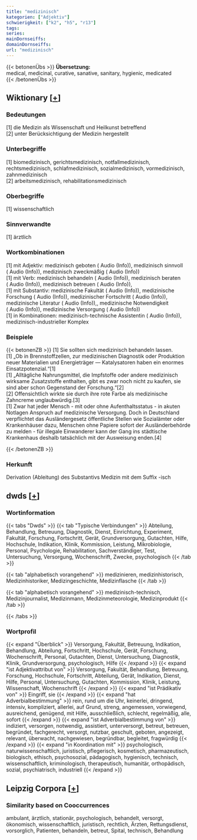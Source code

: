 ```yaml
---
title: "medizinisch"
kategorien: ["Adjektiv"]
schwierigkeit: ["k2", "h5", "r13"]
tags:
series:
mainDornseiffs:
domainDornseiffs:
url: "medizinisch"
---
```


{{< betonenÜbs >}}
**Übersetzung:**  
medical, medicinal, curative, sanative, sanitary, hygienic, medicated  
{{< /betonenÜbs >}}

## Wiktionary [[+](https://de.wiktionary.org/wiki/medizinisch)]

### Bedeutungen
[1] die Medizin als Wissenschaft und Heilkunst betreffend  
[2] unter Berücksichtigung der Medizin hergestellt  

### Unterbegriffe
[1] biomedizinisch, gerichtsmedizinisch, notfallmedizinisch, rechtsmedizinisch, schlafmedizinisch, sozialmedizinisch, vormedizinisch, zahnmedizinisch  
[2] arbeitsmedizinisch, rehabilitationsmedizinisch  

### Oberbegriffe
[1] wissenschaftlich  

### Sinnverwandte
[1] ärztlich  

### Wortkombinationen
[1] mit Adjektiv: medizinisch geboten ( Audio (Info)), medizinisch sinnvoll ( Audio (Info)), medizinisch zweckmäßig ( Audio (Info))  
[1] mit Verb: medizinisch behandeln ( Audio (Info)), medizinisch beraten ( Audio (Info)), medizinisch betreuen ( Audio (Info)),  
[1] mit Substantiv: medizinische Fakultät ( Audio (Info)), medizinische Forschung ( Audio (Info)), medizinischer Fortschritt ( Audio (Info)), medizinische Literatur ( Audio (Info)),, medizinische Notwendigkeit ( Audio (Info)), medizinische Versorgung ( Audio (Info))  
[1] in Kombinationen: medizinisch-technische Assistentin ( Audio (Info)), medizinisch-industrieller Komplex  

### Beispiele
{{< betonenZB >}}
[1] Sie sollten sich medizinisch behandeln lassen.  
[1] „Ob in Brennstoffzellen, zur medizinischen Diagnostik oder Produktion neuer Materialien und Energieträger — Katalysatoren haben ein enormes Einsatzpotenzial.“[1]  
[1] „Alltägliche Nahrungsmittel, die Impfstoffe oder andere medizinisch wirksame Zusatzstoffe enthalten, gibt es zwar noch nicht zu kaufen, sie sind aber schon Gegenstand der Forschung.“[2]  
[2] Offensichtlich wirkte sie durch ihre rote Farbe als medizinische Zahncreme unglaubwürdig.[3]  
[1] Zwar hat jeder Mensch - mit oder ohne Aufenthaltsstatus - in akuten Notlagen Anspruch auf medizinische Versorgung. Doch in Deutschland verpflichtet das Ausländergesetz öffentliche Stellen wie Sozialämter oder Krankenhäuser dazu, Menschen ohne Papiere sofort der Ausländerbehörde zu melden - für illegale Einwanderer kann der Gang ins städtische Krankenhaus deshalb tatsächlich mit der Ausweisung enden.[4]  

{{< /betonenZB >}}
### Herkunft
Derivation (Ableitung) des Substantivs Medizin mit dem Suffix -isch  



## dwds [[+](https://www.dwds.de/wb/medizinisch)]

### Wortinformation
{{< tabs "Dwds" >}}
{{< tab "Typische Verbindungen" >}}
Abteilung, Behandlung, Betreuung, Diagnostik, Dienst, Einrichtung, Experiment, Fakultät, Forschung, Fortschritt, Gerät, Grundversorgung, Gutachten, Hilfe, Hochschule, Indikation, Klinik, Kommission, Leistung, Mikrobiologie, Personal, Psychologie, Rehabilitation, Sachverständiger, Test, Untersuchung, Versorgung, Wochenschrift, Zwecke, psychologisch
{{< /tab >}}

{{< tab "alphabetisch vorangehend" >}}
medizinieren, medizinhistorisch, Medizinhistoriker, Medizingeschichte, Medizinflasche
{{< /tab >}}

{{< tab "alphabetisch vorangehend" >}}
medizinisch-technisch, Medizinjournalist, Medizinmann, Medizinmeteorologie, Medizinprodukt
{{< /tab >}}

{{< /tabs >}}

### Wortprofil
{{< expand "Überblick" >}} Versorgung, Fakultät, Betreuung, Indikation, Behandlung, Abteilung, Fortschritt, Hochschule, Gerät, Forschung, Wochenschrift, Personal, Gutachten, Dienst, Untersuchung, Diagnostik, Klinik, Grundversorgung, psychologisch, Hilfe {{< /expand >}}
{{< expand "ist Adjektivattribut von" >}} Versorgung, Fakultät, Behandlung, Betreuung, Forschung, Hochschule, Fortschritt, Abteilung, Gerät, Indikation, Dienst, Hilfe, Personal, Untersuchung, Gutachten, Kommission, Klinik, Leistung, Wissenschaft, Wochenschrift {{< /expand >}}
{{< expand "ist Prädikativ von" >}} Eingriff, sie {{< /expand >}}
{{< expand "hat Adverbialbestimmung" >}} rein, rund um die Uhr, keinerlei, dringend, intensiv, kompliziert, allerlei, auf Grund, streng, angemessen, vorwiegend, ausreichend, genügend, mit Hilfe, ausschließlich, schlecht, regelmäßig, alle, sofort {{< /expand >}}
{{< expand "ist Adverbialbestimmung von" >}} indiziert, versorgen, notwendig, assistiert, unterversorgt, betreut, betreuen, begründet, fachgerecht, versorgt, nutzbar, geschult, geboten, angezeigt, relevant, überwacht, nachgewiesen, begründbar, begleitet, fragwürdig {{< /expand >}}
{{< expand "in Koordination mit" >}} psychologisch, naturwissenschaftlich, juristisch, pflegerisch, kosmetisch, pharmazeutisch, biologisch, ethisch, psychosozial, pädagogisch, hygienisch, technisch, wissenschaftlich, kriminologisch, therapeutisch, humanitär, orthopädisch, sozial, psychiatrisch, industriell {{< /expand >}}

## Leipzig Corpora [[+](https://corpora.uni-leipzig.de/en/res?word=medizinisch&corpusId=deu_newscrawl-public_2018)]


### Similarity based on Cooccurrences
ambulant, ärztlich, stationär, psychologisch, behandelt, versorgt, ökonomisch, wissenschaftlich, juristisch, rechtlich, Ärzten, Rettungsdienst, vorsorglich, Patienten, behandeln, betreut, Spital, technisch, Behandlung

